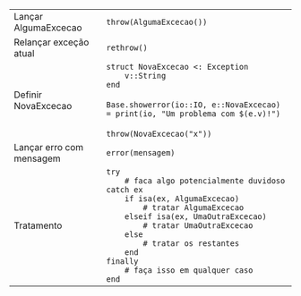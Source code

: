 |                                 |                                                 |
| ------------------------------- | ----------------------------------------------- |
| Lançar AlgumaExcecao            | `throw(AlgumaExcecao())`                        |
| Relançar exceção atual          | `rethrow()`                                     |
| Definir NovaExcecao             | `struct NovaExcecao <: Exception`<br>`    v::String`<br>`end`<br><br>`Base.showerror(io::IO, e::NovaExcecao) = print(io, "Um problema com $(e.v)!")`<br><br>`throw(NovaExcecao("x"))` |
| Lançar erro com mensagem        | `error(mensagem)`                                    |
| Tratamento                      | `try`<br>`    # faca algo potencialmente duvidoso`<br>`catch ex`<br>`    if isa(ex, AlgumaExcecao)`<br>`        # tratar AlgumaExcecao`<br>`    elseif isa(ex, UmaOutraExcecao)`<br>`        # tratar UmaOutraExcecao`<br>`    else`<br>`        # tratar os restantes`<br>`    end`<br>`finally`<br>`    # faça isso em qualquer caso`<br>`end` |
